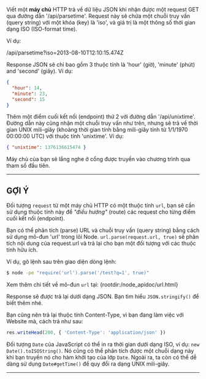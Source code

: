 Viết một **máy chủ** HTTP trả về dữ liệu JSON khi nhận được một request GET qua đường dẫn '/api/parsetime'. Request này sẽ chứa một chuỗi truy vấn (query string) với một khóa (key) là 'iso', và giá trị là một thông số thời gian dạng ISO (ISO-format time).

Ví dụ:

  /api/parsetime?iso=2013-08-10T12:10:15.474Z

Response JSON sẽ chỉ bao gồm 3 thuộc tính là 'hour' (giờ), 'minute' (phút) and 'second' (giây). Ví dụ:

```json
{
  "hour": 14,
  "minute": 23,
  "second": 15
}
```

Thêm một điểm cuối kết nối (endpoint) thứ 2 với đường dẫn '/api/unixtime'. Đường dẫn này cũng nhận một chuỗi truy vấn như trên, nhưng sẽ trả về thời gian UNIX mili-giây (khoảng thời gian tính bằng mili-giây tính từ 1/1/1970 00:00:00 UTC) với thuộc tính 'unixtime'. Ví dụ:

```json
{ "unixtime": 1376136615474 }
```

Máy chủ của bạn sẽ lắng nghe ở cổng được truyền vào chương trình qua tham số đầu tiên.

----------------------------------------------------------------------
## GỢI Ý

Đối tượng `request` từ một máy chủ HTTP có một  thuộc tính `url`, bạn sẽ cần sử dụng thuộc tính này để *"điều hướng"* (route) các request cho từng điểm cuối kết nối (endpoint).

Bạn có thể phân tích (parse) URL và chuỗi truy vấn (query string) bằng cách sử dụng mô-đun 'url' trong lõi Node. `url.parse(request.url, true)` sẽ phân tích nội dung của request.url và trả lại cho bạn một đối tượng với các thuộc tính hữu ích.

Ví dụ, gõ lệnh sau trên giao diện dòng lệnh:

```sh
$ node -pe "require('url').parse('/test?q=1', true)"
```

Xem thêm chi tiết về mô-đun `url` tại:
  {rootdir:/node_apidoc/url.html}
  
Response sẽ được trả lại dưới dạng JSON. Bạn tìm hiểu `JSON.stringify()` để biết thêm nhé.

Bạn cũng nên trả lại thuộc tính Content-Type, vì bạn đang làm việc với Website mà, cách trả như sau:

```js
res.writeHead(200, { 'Content-Type': 'application/json' })
```

Đối tượng `Date` của JavaScript có thể in ra thời gian dưới dạng ISO, ví dụ: `new Date().toISOString()`. Nó cũng có thể phân tích được một chuỗi dạng này khi bạn truyền nó cho hàm khởi tạo của lớp `Date`.  Ngoài ra, ta còn có thể dễ dàng sử dụng `Date#getTime()` để quy đổi ra dạng UNIX mili-giây.

----------------------------------------------------------------------
